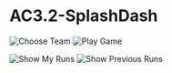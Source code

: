 # AC3.2-SplashDash

![](https://github.com/C4Q/SplashDash/blob/readme/gif/chooseTeam.gif "Choose Team") ![](https://github.com/C4Q/SplashDash/blob/readme/gif/playGame.gif "Play Game")

![](https://github.com/C4Q/SplashDash/blob/readme/gif/showMyRuns.gif "Show My Runs") ![](https://github.com/C4Q/SplashDash/blob/readme/gif/renderAllRuns.gif "Show Previous Runs")
